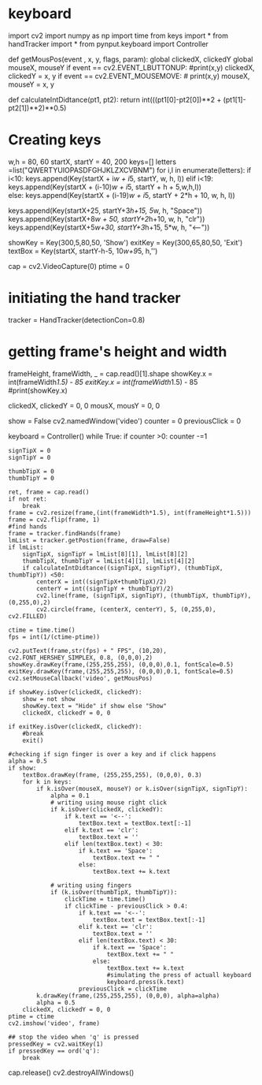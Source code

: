 # keyboard
import cv2
import numpy as np 
import time
from keys import *
from handTracker import *
from pynput.keyboard import Controller

def getMousPos(event , x, y, flags, param):
    global clickedX, clickedY
    global mouseX, mouseY
    if event == cv2.EVENT_LBUTTONUP:
        #print(x,y)
        clickedX, clickedY = x, y
    if event == cv2.EVENT_MOUSEMOVE:
    #     print(x,y)
        mouseX, mouseY = x, y

def calculateIntDidtance(pt1, pt2):
    return int(((pt1[0]-pt2[0])**2 + (pt1[1]-pt2[1])**2)**0.5)

# Creating keys
w,h = 80, 60
startX, startY = 40, 200
keys=[]
letters =list("QWERTYUIOPASDFGHJKLZXCVBNM")
for i,l in enumerate(letters):
    if i<10:
        keys.append(Key(startX + i*w + i*5, startY, w, h, l))
    elif i<19:
        keys.append(Key(startX + (i-10)*w + i*5, startY + h + 5,w,h,l))  
    else:
        keys.append(Key(startX + (i-19)*w + i*5, startY + 2*h + 10, w, h, l)) 

keys.append(Key(startX+25, startY+3*h+15, 5*w, h, "Space"))
keys.append(Key(startX+8*w + 50, startY+2*h+10, w, h, "clr"))
keys.append(Key(startX+5*w+30, startY+3*h+15, 5*w, h, "<--"))

showKey = Key(300,5,80,50, 'Show')
exitKey = Key(300,65,80,50, 'Exit')
textBox = Key(startX, startY-h-5, 10*w+9*5, h,'')

cap = cv2.VideoCapture(0)
ptime = 0

# initiating the hand tracker
tracker = HandTracker(detectionCon=0.8)

# getting frame's height and width
frameHeight, frameWidth, _ = cap.read()[1].shape
showKey.x = int(frameWidth*1.5) - 85
exitKey.x = int(frameWidth*1.5) - 85
#print(showKey.x)

clickedX, clickedY = 0, 0
mousX, mousY = 0, 0

show = False
cv2.namedWindow('video')
counter = 0
previousClick = 0

keyboard = Controller()
while True:
    if counter >0:
        counter -=1
        
    signTipX = 0
    signTipY = 0

    thumbTipX = 0
    thumbTipY = 0

    ret, frame = cap.read()
    if not ret:
        break
    frame = cv2.resize(frame,(int(frameWidth*1.5), int(frameHeight*1.5)))
    frame = cv2.flip(frame, 1)
    #find hands
    frame = tracker.findHands(frame)
    lmList = tracker.getPostion(frame, draw=False)
    if lmList:
        signTipX, signTipY = lmList[8][1], lmList[8][2]
        thumbTipX, thumbTipY = lmList[4][1], lmList[4][2]
        if calculateIntDidtance((signTipX, signTipY), (thumbTipX, thumbTipY)) <50:
            centerX = int((signTipX+thumbTipX)/2)
            centerY = int((signTipY + thumbTipY)/2)
            cv2.line(frame, (signTipX, signTipY), (thumbTipX, thumbTipY), (0,255,0),2)
            cv2.circle(frame, (centerX, centerY), 5, (0,255,0), cv2.FILLED)

    ctime = time.time()
    fps = int(1/(ctime-ptime))

    cv2.putText(frame,str(fps) + " FPS", (10,20), cv2.FONT_HERSHEY_SIMPLEX, 0.8, (0,0,0),2)
    showKey.drawKey(frame,(255,255,255), (0,0,0),0.1, fontScale=0.5)
    exitKey.drawKey(frame,(255,255,255), (0,0,0),0.1, fontScale=0.5)
    cv2.setMouseCallback('video', getMousPos)

    if showKey.isOver(clickedX, clickedY):
        show = not show
        showKey.text = "Hide" if show else "Show"
        clickedX, clickedY = 0, 0

    if exitKey.isOver(clickedX, clickedY):
        #break
        exit()

    #checking if sign finger is over a key and if click happens
    alpha = 0.5
    if show:
        textBox.drawKey(frame, (255,255,255), (0,0,0), 0.3)
        for k in keys:
            if k.isOver(mouseX, mouseY) or k.isOver(signTipX, signTipY):
                alpha = 0.1
                # writing using mouse right click
                if k.isOver(clickedX, clickedY):                              
                    if k.text == '<--':
                        textBox.text = textBox.text[:-1]
                    elif k.text == 'clr':
                        textBox.text = ''
                    elif len(textBox.text) < 30:
                        if k.text == 'Space':
                            textBox.text += " "
                        else:
                            textBox.text += k.text
                            
                # writing using fingers
                if (k.isOver(thumbTipX, thumbTipY)):
                    clickTime = time.time()
                    if clickTime - previousClick > 0.4:                               
                        if k.text == '<--':
                            textBox.text = textBox.text[:-1]
                        elif k.text == 'clr':
                            textBox.text = ''
                        elif len(textBox.text) < 30:
                            if k.text == 'Space':
                                textBox.text += " "
                            else:
                                textBox.text += k.text
                                #simulating the press of actuall keyboard
                                keyboard.press(k.text)
                        previousClick = clickTime
            k.drawKey(frame,(255,255,255), (0,0,0), alpha=alpha)
            alpha = 0.5
        clickedX, clickedY = 0, 0        
    ptime = ctime
    cv2.imshow('video', frame)

    ## stop the video when 'q' is pressed
    pressedKey = cv2.waitKey(1)
    if pressedKey == ord('q'):
        break

cap.release()
cv2.destroyAllWindows()
